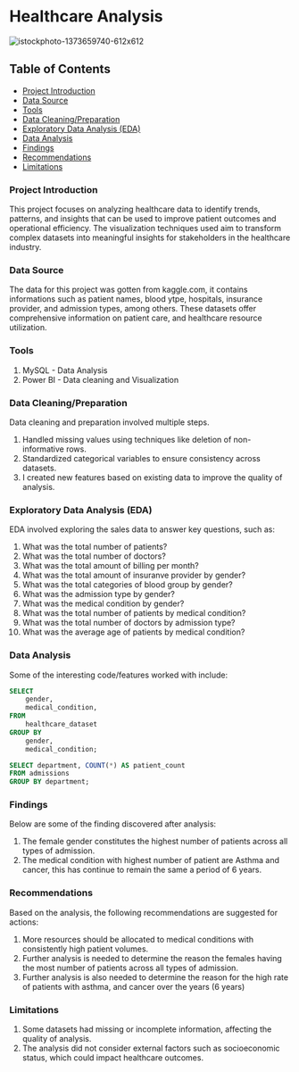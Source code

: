 # Healthcare Analysis
![istockphoto-1373659740-612x612](https://github.com/Babatunde-Oduwole/Healthcare-Analytics/assets/167521089/30ea3d7a-101f-4b34-82ac-55238289e6c4)


## Table of Contents


- [Project Introduction](#Project-Introduction)
- [Data Source](#Data-Source)
- [Tools](#Tools)
- [Data Cleaning/Preparation](#Data-Cleaning/Preparation)
- [Exploratory Data Analysis (EDA)](#Exploratory-Data-Analysis (EDA))
- [Data Analysis](#Data-Analysis)
- [Findings](#Findings)
- [Recommendations](#Recommendations)
- [Limitations](#Limitations)

### Project Introduction


This project focuses on analyzing healthcare data to identify trends, patterns, and insights that can be used to improve patient outcomes and operational efficiency. The visualization techniques used aim to transform complex datasets into meaningful insights for stakeholders in the healthcare industry.

### Data Source

The data for this project was gotten from kaggle.com, it contains informations such as patient names, blood ytpe, hospitals, insurance provider, and admission types, among others. These datasets offer comprehensive information on patient care, and healthcare resource utilization.

### Tools

1. MySQL - Data Analysis
2. Power BI - Data cleaning and Visualization

### Data Cleaning/Preparation

Data cleaning and preparation involved multiple steps.
1. Handled missing values using techniques like deletion of non-informative rows.
2. Standardized categorical variables to ensure consistency across datasets.
3. I created new features based on existing data to improve the quality of analysis.

### Exploratory Data Analysis (EDA)

EDA involved exploring the sales data to answer key questions, such as:

1. What was the total number of patients?
2. What was the total number of doctors?
3. What was the total amount of billing per month?
4. What was the total amount of insuranve provider by gender?
5. What was the total categories of blood group by gender?
6. What was the admission type by gender?
7. What was the medical condition by gender?
8. What was the total number of patients by medical condition?
9. What was the total number of doctors by admission type?
10. What was the average age of patients by medical condition?

### Data Analysis

Some of the interesting code/features worked with include:

```sql
SELECT 
    gender, 
    medical_condition, 
FROM 
    healthcare_dataset
GROUP BY 
    gender, 
    medical_condition;
```

```sql
SELECT department, COUNT(*) AS patient_count 
FROM admissions 
GROUP BY department;
```

### Findings
Below are some of the finding discovered after analysis:
1. The female gender constitutes the highest number of patients across all types of admission.
2. The medical condition with highest number of patient are Asthma and cancer, this has continue to remain the same a period of 6 years.

### Recommendations

Based on the analysis, the following recommendations are suggested for actions:

1. More resources should be allocated to medical conditions with consistently high patient volumes.
2. Further analysis is needed to determine the reason the females having the most number of patients across all types of admission.
3. Further analysis is also needed to determine the reason for the high rate of patients with asthma, and cancer over the years (6 years) 


### Limitations

1. Some datasets had missing or incomplete information, affecting the quality of analysis.
2. The analysis did not consider external factors such as socioeconomic status, which could impact healthcare outcomes.



